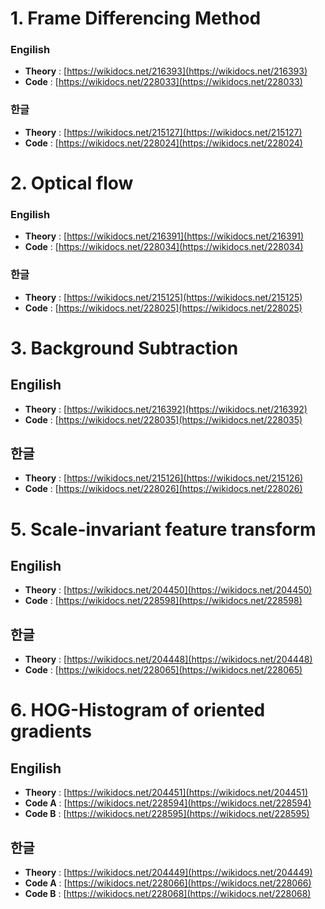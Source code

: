# 1. Frame Differencing Method
### Engilish
*  **Theory** : [https://wikidocs.net/216393](https://wikidocs.net/216393) 
*  **Code** : [https://wikidocs.net/228033](https://wikidocs.net/228033)

### 한글
*  **Theory** : [https://wikidocs.net/215127](https://wikidocs.net/215127)
*  **Code** : [https://wikidocs.net/228024](https://wikidocs.net/228024)

# 2. Optical flow

### Engilish
*  **Theory** : [https://wikidocs.net/216391](https://wikidocs.net/216391) 
*  **Code** : [https://wikidocs.net/228034](https://wikidocs.net/228034)

### 한글
*  **Theory** : [https://wikidocs.net/215125](https://wikidocs.net/215125)
*  **Code** : [https://wikidocs.net/228025](https://wikidocs.net/228025)

# 3. Background Subtraction

## Engilish
*  **Theory** : [https://wikidocs.net/216392](https://wikidocs.net/216392) 
*  **Code** : [https://wikidocs.net/228035](https://wikidocs.net/228035)

## 한글
*  **Theory** : [https://wikidocs.net/215126](https://wikidocs.net/215126)
*  **Code** : [https://wikidocs.net/228026](https://wikidocs.net/228026)

# 5. Scale-invariant feature transform

## Engilish
*  **Theory** : [https://wikidocs.net/204450](https://wikidocs.net/204450) 
*  **Code** : [https://wikidocs.net/228598](https://wikidocs.net/228598)

## 한글
*  **Theory** : [https://wikidocs.net/204448](https://wikidocs.net/204448)
*  **Code** : [https://wikidocs.net/228065](https://wikidocs.net/228065)

# 6. HOG-Histogram of oriented gradients 

## Engilish
*  **Theory** : [https://wikidocs.net/204451](https://wikidocs.net/204451) 
*  **Code A** : [https://wikidocs.net/228594](https://wikidocs.net/228594)
*  **Code B** : [https://wikidocs.net/228595](https://wikidocs.net/228595)

## 한글
*  **Theory** : [https://wikidocs.net/204449](https://wikidocs.net/204449)
*  **Code A** : [https://wikidocs.net/228066](https://wikidocs.net/228066)
*  **Code B** : [https://wikidocs.net/228068](https://wikidocs.net/228068)








